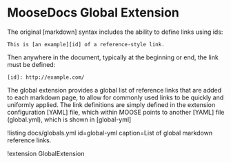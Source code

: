 # MooseDocs Global Extension

The original [markdown] syntax includes the ability to define links using ids:
```
This is [an example][id] of a reference-style link.
```
Then anywhere in the document, typically at the beginning or end, the link must be defined:
```
[id]: http://example.com/
```

The global extension provides a global list of reference links that are added to each markdown page,
to allow for commonly used links to be quickly and uniformly applied. The link definitions are
simply defined in the extension configuration [YAML] file, which within MOOSE points to another
[YAML] file (global.yml), which is shown in [global-yml]

!listing docs/globals.yml id=global-yml caption=List of global markdown reference links.

!extension GlobalExtension
